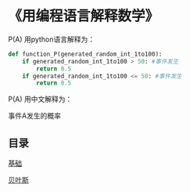# 《用编程语言解释数学》

P(A) 用python语言解释为：
```python
def function_P(generated_random_int_1to100):
    if generated_random_int_1to100 > 50: #事件发生
        return 0.5
    if generated_random_int_1to100 <= 50: #事件发生
        return 0.5
```
P(A) 用中文解释为：

事件A发生的概率

## 目录

[基础](https://github.com/guotong1988/Math_Is_A_Program_Language/blob/main/Basic.md)

[贝叶斯](https://github.com/guotong1988/Math_Is_A_Program_Language/blob/main/Bayes.md)
